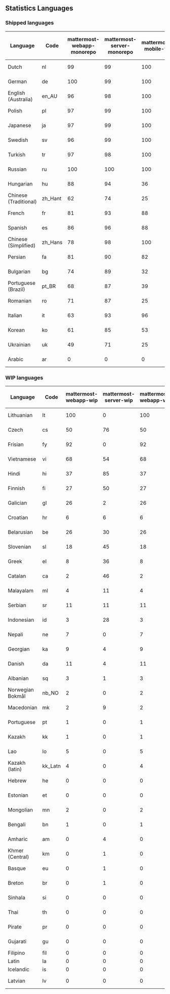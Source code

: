 ## Statistics Languages ##
###  Shipped languages  ###
|Language|Code|mattermost-webapp-monorepo|mattermost-server-monorepo|mattermost-mobile-v2|mattermost-desktop|mattermost-boards-webapp-monorepo|mattermost-playbooks-webapp-monorepo|calls-webapp|Total|Last Modified|
|---|---|---|---|---|---|---|---|---|---|---|
|Dutch|nl| 99| 99| 100| 100| 100| 100| 100| 99|2023-06-18T19:42:54.123583Z|
|German|de| 100| 99| 100| 100| 100| 100| 100| 99|2023-06-16T11:57:16.144288Z|
|English (Australia)|en_AU| 96| 98| 100| 100| 100| 99| 0| 98|2023-06-16T11:32:54.896590Z|
|Polish|pl| 97| 99| 100| 100| 100| 100| 100| 98|2023-06-19T08:05:42.479079Z|
|Japanese|ja| 97| 99| 100| 100| 100| 100| 98| 98|2023-06-16T11:33:49.822116Z|
|Swedish|sv| 96| 99| 100| 100| 100| 100| 0| 98|2023-06-16T11:35:14.178170Z|
|Turkish|tr| 97| 98| 100| 100| 100| 100| 98| 97|2023-06-16T11:35:23.335956Z|
|Russian|ru| 100| 100| 100| 100| 100| 61| 0| 96|2023-06-19T09:18:07.401788Z|
|Hungarian|hu| 88| 94| 36| 94| 94| 81| 0| 87|2023-06-16T11:33:31.887278Z|
|Chinese (Traditional)|zh_Hant| 62| 74| 25| 0| 97| 2| 0| 84|2023-06-16T11:35:55.651641Z|
|French|fr| 81| 93| 88| 91| 98| 27| 60| 82|2023-06-16T11:33:21.724619Z|
|Spanish|es| 86| 96| 88| 93| 48| 0| 30| 81|2023-06-16T11:33:03.903630Z|
|Chinese (Simplified)|zh_Hans| 78| 98| 100| 100| 98| 30| 98| 80|2023-06-17T01:27:58.788714Z|
|Persian|fa| 81| 90| 82| 94| 26| 1| 0| 76|2023-06-16T11:33:12.281757Z|
|Bulgarian|bg| 74| 89| 32| 0| 0| 0| 0| 74|2023-06-16T11:32:35.843428Z|
|Portuguese (Brazil)|pt_BR| 68| 87| 39| 47| 100| 0| 73| 73|2023-06-16T11:34:48.178661Z|
|Romanian|ro| 71| 87| 25| 0| 0| 0| 0| 70|2023-06-16T11:34:56.639971Z|
|Italian|it| 63| 93| 96| 22| 66| 0| 25| 70|2023-06-16T11:33:40.587197Z|
|Korean|ko| 61| 85| 53| 100| 100| 100| 1| 68|2023-06-06T07:56:13.801461Z|
|Ukrainian|uk| 49| 71| 25| 75| 53| 0| 0| 53|2023-06-16T11:35:33.350034Z|
|Arabic|ar| 0| 0| 0| 43| 45| 0| 0| 4|2023-04-07T15:44:05.561803Z|
###  WIP languages  ###
|Language|Code|mattermost-webapp-wip|mattermost-server-wip|mattermost-webapp-wip|mattermost-desktop-wip|Total|Last Modified|
|---|---|---|---|---|---|---|--|
|Lithuanian|lt| 100| 0| 100| 100| 45|2023-04-20T18:20:36.422339Z|
|Czech|cs| 50| 76| 50| 100| 39|2023-06-19T06:22:05.945576Z|
|Frisian|fy| 92| 0| 92| 0| 38|2023-03-30T14:04:28.368728Z|
|Vietnamese|vi| 68| 54| 68| 14| 37|2023-06-16T06:58:19.479522Z|
|Hindi|hi| 37| 85| 37| 0| 30|2023-03-30T14:04:54.856447Z|
|Finnish|fi| 27| 50| 27| 0| 21|2023-03-30T14:04:14.936366Z|
|Galician|gl| 26| 2| 26| 0| 21|2023-02-16T10:53:47.791156Z|
|Croatian|hr| 6| 6| 6| 10| 17|2023-05-29T14:34:22.388149Z|
|Belarusian|be| 26| 30| 26| 9| 17|2023-03-30T14:03:09.873427Z|
|Slovenian|sl| 18| 45| 18| 0| 14|2023-04-06T20:14:58.767028Z|
|Greek|el| 8| 36| 8| 0| 13|2023-03-30T14:03:55.229463Z|
|Catalan|ca| 2| 46| 2| 0| 10|2023-02-22T22:19:51.633986Z|
|Malayalam|ml| 4| 11| 4| 0| 10|2023-04-07T16:10:53.056996Z|
|Serbian|sr| 11| 11| 11| 100| 8|2023-03-30T14:07:25.635161Z|
|Indonesian|id| 3| 28| 3| 0| 8|2023-01-20T12:30:26.132977Z|
|Nepali|ne| 7| 0| 7| 0| 7|2023-03-30T14:06:47.028356Z|
|Georgian|ka| 9| 4| 9| 0| 6|2023-04-10T20:31:24.828471Z|
|Danish|da| 11| 4| 11| 0| 5|2023-02-28T08:17:12.460986Z|
|Albanian|sq| 3| 1| 3| 0| 5|2023-03-30T14:07:18.996586Z|
|Norwegian Bokmål|nb_NO| 2| 0| 2| 0| 3|2023-04-07T15:44:19.938225Z|
|Macedonian|mk| 2| 9| 2| 29| 3|2023-05-05T04:29:07.020368Z|
|Portuguese|pt| 1| 0| 1| 100| 3|2023-05-26T13:13:24.949787Z|
|Kazakh|kk| 1| 0| 1| 0| 2|2023-01-20T12:30:28.434837Z|
|Lao|lo| 5| 0| 5| 0| 2|2023-01-28T03:29:57.636840Z|
|Kazakh (latin)|kk_Latn| 4| 0| 4| 0| 1|2023-01-09T16:04:40.142668Z|
|Hebrew|he| 0| 0| 0| 0| 1|2023-01-20T12:30:24.610278Z|
|Estonian|et| 0| 0| 0| 0| 1|2022-06-16T11:17:55.844464Z|
|Mongolian|mn| 2| 0| 2| 0| 1|2023-02-16T02:00:14.011643Z|
|Bengali|bn| 1| 0| 1| 0| 0|2022-06-18T00:07:36.707192Z|
|Amharic|am| 0| 4| 0| 0| 0|2020-07-04T19:22:35.416407Z|
|Khmer (Central)|km| 0| 1| 0| 0| 0|2022-05-06T14:27:58.323957Z|
|Basque|eu| 0| 1| 0| 0| 0|2021-06-22T14:46:44.626603Z|
|Breton|br| 0| 1| 0| 0| 0|2022-10-20T14:33:30.929526Z|
|Sinhala|si| 0| 0| 0| 0| 0|2022-10-24T11:26:43.423982Z|
|Thai|th| 0| 0| 0| 0| 0|2022-05-03T14:48:59.991556Z|
|Pirate|pr| 0| 0| 0| 0| 0|2022-06-28T08:46:29.046651Z|
|Gujarati|gu| 0| 0| 0| 0| 0|2021-09-27T12:12:04.194601Z|
|Filipino|fil| 0| 0| 0| 0| 0||
|Latin|la| 0| 0| 0| 0| 0||
|Icelandic|is| 0| 0| 0| 0| 0||
|Latvian|lv| 0| 0| 0| 0| 0|2022-12-17T23:24:22.390841Z|
